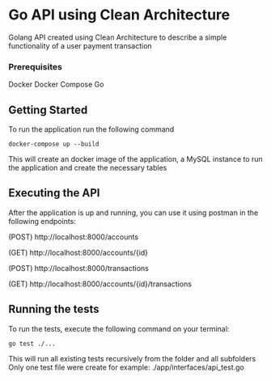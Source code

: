 # Go API using Clean Architecture

Golang API created using Clean Architecture to describe a simple functionality of a user payment transaction

### Prerequisites

Docker 
Docker Compose
Go

## Getting Started

To run the application run the following command

```
docker-compose up --build
```

This will create an docker image of the application, a MySQL instance to run the application and create the necessary tables

## Executing the API

After the application is up and running, you can use it using postman in the following endpoints:

(POST)  http://localhost:8000/accounts

(GET)   http://localhost:8000/accounts/{id}

(POST)  http://localhost:8000/transactions

(GET)   http://localhost:8000/accounts/{id}/transactions

## Running the tests

To run the tests, execute the following command on your terminal:

```
go test ./... 
```

This will run all existing tests recursively from the folder and all subfolders
Only one test file were create for example: ./app/interfaces/api_test.go
